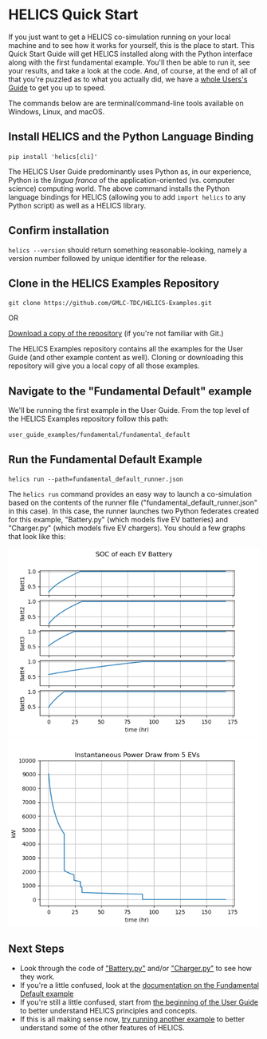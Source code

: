 # HELICS Quick Start

If you just want to get a HELICS co-simulation running on your local machine and to see how it works for yourself, this is the place to start. This Quick Start Guide will get HELICS installed along with the Python interface along with the first fundamental example. You'll then be able to run it, see your results, and take a look at the code. And, of course, at the end of all of that you're puzzled as to what you actually did, we have a [whole Users's Guide](../user-guide/index.md) to get you up to speed.

The commands below are are terminal/command-line tools available on Windows, Linux, and macOS.

## Install HELICS and the Python Language Binding

`pip install 'helics[cli]'`

The HELICS User Guide predominantly uses Python as, in our experience, Python is the _lingua franca_ of the application-oriented (vs. computer science) computing world. The above command installs the Python language bindings for HELICS (allowing you to add `import helics` to any Python script) as well as a HELICS library.

## Confirm installation

`helics --version` should return something reasonable-looking, namely a version number followed by unique identifier for the release.

## Clone in the HELICS Examples Repository

`git clone https://github.com/GMLC-TDC/HELICS-Examples.git`

OR

[Download a copy of the repository](https://github.com/GMLC-TDC/HELICS-Examples/archive/refs/heads/main.zip) (if you're not familiar with Git.)

The HELICS Examples repository contains all the examples for the User Guide (and other example content as well). Cloning or downloading this repository will give you a local copy of all those examples.

## Navigate to the "Fundamental Default" example

We'll be running the first example in the User Guide. From the top level of the HELICS Examples repository follow this path:

`user_guide_examples/fundamental/fundamental_default`

## Run the Fundamental Default Example

`helics run --path=fundamental_default_runner.json`

The `helics run` command provides an easy way to launch a co-simulation based on the contents of the runner file ("fundamental_default_runner.json" in this case). In this case, the runner launches two Python federates created for this example, "Battery.py" (which models five EV batteries) and "Charger.py" (which models five EV chargers). You should a few graphs that look like this:

![](https://github.com/GMLC-TDC/helics_doc_resources/raw/main/user_guide/fundamental_default_resultbattery.png)
![](https://github.com/GMLC-TDC/helics_doc_resources/raw/main/user_guide/fundamental_default_resultcharger.png)

## Next Steps

- Look through the code of ["Battery.py"](https://github.com/GMLC-TDC/HELICS-Examples/blob/main/user_guide_examples/fundamental_examples/fundamental_default/Battery.py) and/or ["Charger.py"](https://github.com/GMLC-TDC/HELICS-Examples/blob/main/user_guide_examples/fundamental/fundamental_default/Charger.py) to see how they work.
- If you're a little confused, look at the [documentation on the Fundamental Default example](../user-guide/examples/fundamental_examples/fundamental_default.md)
- If you're still a little confused, start from [the beginning of the User Guide](../user-guide/index.md) to better understand HELICS principles and concepts.
- If this is all making sense now, [try running another example](../user-guide/examples/supported_languages_examples/supported_languages_examples_index.md) to better understand some of the other features of HELICS.

